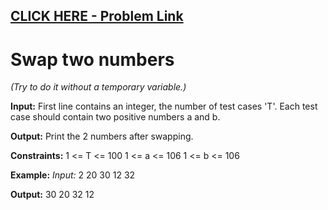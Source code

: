## [CLICK HERE - Problem Link](https://practice.geeksforgeeks.org/problems/swap-two-numbers/0)

# **Swap two numbers**
*(Try to do it without a temporary variable.)*

**Input:**
First line contains an integer, the number of test cases 'T'. Each test case should contain two positive numbers a and b.


**Output:**
Print the 2 numbers after swapping.


**Constraints:** 
1 <= T <= 100
1 <= a <= 106
1 <= b <= 106


**Example:**
*Input:*
2
20 30
12 32

**Output:**
30 20
32 12